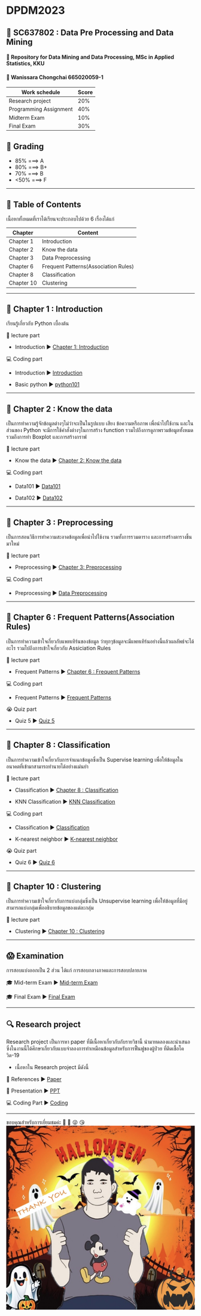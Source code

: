 # DPDM2023
:heart_decoration: SC637802 : Data Pre Processing and Data Mining 
---
#### :love_letter: Repository for Data Mining and Data Processing, MSc in Applied Statistics, KKU

#### :love_letter: Wanissara Chongchai 665020059-1

| Work schedule | Score |
| ----------- | ----------- |
| Research project | 20% |
| Programming Assignment | 40% |
| Midterm Exam | 10% |
| Final Exam | 30% |
## :purple_heart: Grading
- 85% ===>  A 
- 80% ===>  B+
- 70% ===>  B
- <50% ===> F
---
## :purple_heart: Table of Contents

เนื้อหาทั้งหมดที่เราได้เรียนจะประกอบไปด้วย 6 เรื่องได้แก่

| Chapter | Content |
| ----------- | ----------- |
| Chapter 1 | Introduction |
| Chapter 2 | Know the data |
| Chapter 3 | Data Preprocessing |
| Chapter 6 | Frequent Patterns(Association Rules) |
| Chapter 8 | Classification |
| Chapter 10 | Clustering |

---
## :file_folder: Chapter 1 : Introduction
เรียนรู้เกี่ยวกับ Python เบื้องต้น

:notebook: lecture part
  
- Introduction :arrow_forward: [Chapter 1: Introduction](https://github.com/Jaomiew/DPDM2023/blob/main/Chapter%201%20Introduction.pdf)

:computer: Coding part
  
- Introduction :arrow_forward: [Introduction](https://github.com/Jaomiew/DPDM2023/blob/main/Introduction.ipynb)

- Basic python :arrow_forward: [python101](https://github.com/Jaomiew/DPDM2023/blob/main/Python101.ipynb)

---
## :file_folder: Chapter 2 : Know the data
เป็นการทำความรู้จักข้อมูลต่างๆไม่ว่าจะเป็นในรูปแบบ เสียง ข้อความหรือภาพ เพื่อนำไปใช้งาน และในส่วนของ Python จะมีการใช้คำสั่งต่างๆในการสร้าง function รวมไปถึงการดูภาพรวมข้อมูลทั้งหมด รวมถึงการทำ Boxplot และการสร้างกราฟ

:notebook: lecture part  

- Know the data :arrow_forward: [Chapter 2: Know the data](https://github.com/Jaomiew/DPDM2023/blob/main/Chapter%202%20Data.pdf)

:computer: Coding part

- Data101 :arrow_forward: [Data101](https://github.com/Jaomiew/DPDM2023/blob/main/Data101_(Chapter2).ipynb)

- Data102 :arrow_forward: [Data102](https://github.com/Jaomiew/DPDM2023/blob/main/Data102(Chapter2).ipynb)

---
## :file_folder: Chapter 3 : Preprocessing
เป็นการสอนวิธีการทำความสะอาดข้อมูลเพื่อนำไปใช้งาน รวมทั้งการรวมตาราง และการสร้างตารางขึ้นมาใหม่

:notebook: lecture part 

- Preprocessing :arrow_forward: [Chapter 3: Preprocessing](https://github.com/Jaomiew/DPDM2023/blob/main/Chapter%203%20Preprocessing.pdf)

:computer: Coding part  

- Preprocessing :arrow_forward: [Data Preprocessing](https://github.com/Jaomiew/DPDM2023/blob/main/preprocessing.ipynb)

---
## :file_folder: Chapter 6 : Frequent Patterns(Association Rules)
เป็นการทำความเข้าใจเกี่ยวกับแพทเทิร์นของข้อมูล ว่าทุกๆข้อมูลจะมีแพทเทิร์นอย่างนี้แล้วผลลัพธ์จะได้อะไร รวมไปถึงการเข้าใจเกี่ยวกับ Assiciation Rules

:notebook: lecture part

- Frequent Patterns :arrow_forward: [Chapter 6 : Frequent Patterns](https://github.com/Jaomiew/DPDM2023/blob/main/Chapter%206%20%20Frequent%20Patterns.pdf)

:computer: Coding part  

- Frequent Patterns :arrow_forward: [Frequent Patterns](https://github.com/Jaomiew/DPDM2023/blob/main/Frequent_Patterns_(Association_Rules).ipynb)

:sob: Quiz part 

- Quiz 5 :arrow_forward: [Quiz 5](https://github.com/Jaomiew/DPDM2023/blob/main/Q.pdf)

---
## :file_folder: Chapter 8 : Classification
เป็นการทำความเข้าใจเกี่ยวกับการจำแนกข้อมูลซึ่งเป็น Supervise learning เพื่อให้ข้อมูลในอนาคตที่เข้ามาสามารถทำนายได้อย่างแม่นยำ

:notebook: lecture part  

- Classification :arrow_forward: [Chapter 8 : Classification](https://github.com/Jaomiew/DPDM2023/blob/main/Chapter%208%20%20Classification.pdf)

- KNN Classification :arrow_forward: [KNN Classification](https://github.com/Jaomiew/DPDM2023/blob/main/KNN%20Classification.pdf)

:computer: Coding part
  
- Classification :arrow_forward: [Classification](https://github.com/Jaomiew/DPDM2023/blob/main/Classification.ipynb)

- K-nearest neighbor :arrow_forward: [K-nearest neighbor](https://github.com/Jaomiew/DPDM2023/blob/main/HW4.ipynb)

:sob: Quiz part
  
- Quiz 6 :arrow_forward: [Quiz 6](https://github.com/Jaomiew/DPDM2023/blob/main/Q6.pdf)

---
## :file_folder: Chapter 10 : Clustering
เป็นการทำความเข้าใจเกี่ยวกับการแบ่งกลุ่มซึ่งเป็น Unsupervise learning เพื่อให้ข้อมูลที่มีอยู่สามารถแบ่งกลุ่มเพื่ออธิบายข้อมูลของแต่ละกลุ่ม

:notebook: lecture part 

- Clustering :arrow_forward: [Chapter 10 : Clustering](https://github.com/Jaomiew/DPDM2023/blob/main/Chapter%2010%20%20Clustering.pdf)

---
## :scream: Examination
การสอบแบ่งออกเป็น 2 ส่วน ได้แก่ การสอบกลางภาคและการสอบปลายภาค
  
:mortar_board: Mid-term Exam :arrow_forward: [Mid-term Exam](https://github.com/Jaomiew/DPDM2023/blob/main/midterm_dpdm2023.ipynb)

:mortar_board: Final Exam :arrow_forward: [Final Exam](https://github.com/Jaomiew/DPDM2023/blob/main/dpdm23_final.ipynb)

---
## :mag: Research project
Research project เป็นการหา paper ที่มีเนื้อหาเกี่ยวกับกับรายวิชานี้ นำมาทดลองและนำเสนอ ซึ่งในงานนี้ได้ศึกษาเกี่ยวกับแบบจำลองการทำเหมือนข้อมูลสำหรับการฟื้นฟูของผู้ป่วย
ที่ติดเชื้อโควิด-19 

- เนื้อหาใน Research project มีดังนี้
  
:newspaper: References :arrow_forward: [Paper](https://github.com/Jaomiew/DPDM2023/blob/main/Predictive%20Data%20Mining%20Models.pdf)

:information_desk_person: Presentation :arrow_forward: [PPT](https://github.com/Jaomiew/DPDM2023/blob/main/PPT_Research%20Project.pdf)

:computer: Coding Part  :arrow_forward: [Coding](https://github.com/Jaomiew/DPDM2023/blob/main/Research_project.ipynb)

---
ขอบคุณสำหรับการเยี่ยมชมค่ะ :pray: :purple_heart: :stuck_out_tongue_winking_eye: :kissing_heart: 
![people](รูปภาพ.jpg)
